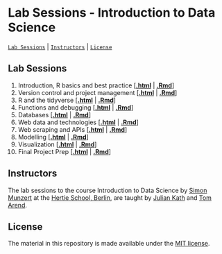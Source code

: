 # Lab Sessions - Introduction to Data Science
[`Lab Sessions`](#lectures) | [`Instructors`](#instructors) | [`License`](#license)

## Lab Sessions

1. Introduction, R basics and best practice \[[**.html**](https://raw.githack.com/intro-to-data-science-22/labs/main/session-1-intro/1-intro.html) | [**.Rmd**](https://github.com/intro-to-data-science-22/labs/blob/main/session-1-intro/1-intro.Rmd)\]
2. Version control and project management \[[**.html**](https://raw.githack.com/intro-to-data-science-22/labs/main/session-2-version-control/2-git.html) | [**.Rmd**](https://github.com/intro-to-data-science-22/labs/blob/main/session-2-version-control/2-git.Rmd)\]
3. R and the tidyverse \[[**.html**](https://raw.githack.com/intro-to-data-science-22/labs/main/session-3-tidyverse/3-tidyverse.html) | [**.Rmd**](https://github.com/intro-to-data-science-22/labs/blob/main/session-3-tidyverse/3-tidyverse.Rmd)\]
4. Functions and debugging \[[**.html**](https://raw.githack.com/intro-to-data-science-22/labs/main/session-4-functions/4-functions.html) | [**.Rmd**](https://github.com/intro-to-data-science-22/labs/blob/main/session-4-functions/4-functions.Rmd)\]
5. Databases \[[**.html**](https://raw.githack.com/intro-to-data-science-22/labs/main/session-5-databases/5-databases.html) | [**.Rmd**](https://github.com/intro-to-data-science-22/labs/blob/main/session-5-databases/5-databases.html)\]
6. Web data and technologies \[[**.html**](https://raw.githack.com/intro-to-data-science-22/labs/main/session-6-webdata/session-6-webdata.html) | [**.Rmd**](https://raw.githack.com/intro-to-data-science-22/labs/main/session-6-webdata/session-6-webdata.Rmd)\]
7. Web scraping and APIs \[[**.html**](https://raw.githack.com/intro-to-data-science-22/labs/main/session-7-web-scraping/7-web-scraping.html) | [**.Rmd**](https://github.com/intro-to-data-science-22/labs/blob/main/session-7-web-scraping/7-web-scraping.Rmd)\]
8. Modelling \[[**.html**](https://raw.githack.com/intro-to-data-science-22/labs/main/session-8-modellingll/8-modelling.html) | [**.Rmd**](https://github.com/intro-to-data-science-22/labs/blob/main/session-8-modelling/8-modelling.Rmd)\]
9. Visualization \[[**.html**](https://raw.githack.com/intro-to-data-science-22/labs/main/session-9-visualization/9-visualization.html) | [**.Rmd**](https://github.com/intro-to-data-science-22/labs/blob/main/session-9-visualization/9-visualization.Rmd)\]
10. Final Project Prep \[[**.html**](https://raw.githack.com/intro-to-data-science-22/labs/main/session-10-shiny/10-shiny.html) | [**.Rmd**](https://github.com/intro-to-data-science-22/labs/blob/main/session-10-shiny/10-shiny.Rmd)\]

## Instructors

The lab sessions to the course Introduction to Data Science by [Simon Munzert](https://simonmunzert.github.io/) at the [Hertie School, Berlin](https://www.hertie-school.org/en/), are taught by [Julian Kath](https://github.com/juka19) and [Tom Arend](https://www.hertie-school.org/en/research/faculty-and-researchers/profile/person/arend).


## License

The material in this repository is made available under the [MIT license](http://opensource.org/licenses/mit-license.php). 
